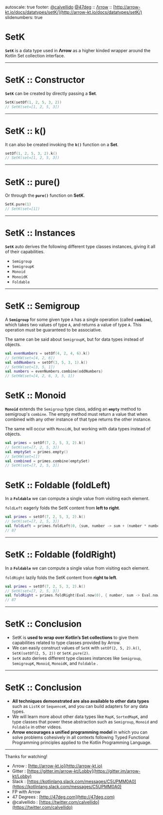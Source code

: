 autoscale: true
footer:  [@calvellido](https://twitter.com/calvellido) [@47deg](https://twitter.com/47deg) :: [Λrrow](http://arrow-kt.io) :: [http://arrow-kt.io/docs/datatypes/setK/](http://arrow-kt.io/docs/datatypes/setK/)
slidenumbers: true

# SetK

__`SetK`__ is a data type used in __Λrrow__ as a higher kinded wrapper around the Kotlin Set collection interface.

---

# SetK :: Constructor

__`SetK`__ can be created by directly passing a __Set__.

```kotlin
SetK(setOf(1, 2, 5, 3, 2))
// SetK(set=[1, 2, 5, 3])
```

---

# SetK :: k()

It can also be created invoking the __`k()`__ function on a __Set__.

```kotlin
setOf(1, 2, 5, 3, 2).k()
// SetK(set=[1, 2, 5, 3])
```

---

# SetK :: pure()

Or through the __`pure()`__ function on __SetK__.

```kotlin
SetK.pure(1)
// SetK(set=[1])
```

---

# SetK :: Instances

__`SetK`__ auto derives the following different type classes instances, giving it all of their capabilities.

* `Semigroup`
* `SemigroupK`
* `Monoid`
* `MonoidK`
* `Foldable`

---

# SetK :: Semigroup

A __`Semigroup`__ for some given type `A` has a single operation (called __`combine`__), which takes two values of type `A`, and returns a value of type `A`. This operation must be guaranteed to be associative.

The same can be said about `SemigroupK`, but for data types instead of objects.


```kotlin
val evenNumbers = setOf(4, 2, 4, 6).k()
// SetKW(set=[4, 2, 6])
val oddNumbers = setOf(3, 5, 3, 1).k()
// SetKW(set=[3, 5, 1])
val numbers = evenNumbers.combine(oddNumbers)
// SetKW(set=[4, 2, 6, 3, 5, 1])

```


# SetK :: Monoid

__`Monoid`__ extends the `Semigroup` type class, adding an __`empty`__ method to semigroup's `combine`. The empty method must return a value that when combined with any other instance of that type returns the other instance.

The same will occur with `MonoidK`, but working with data types instead of objects.

```kotlin
val primes = setOf(7, 2, 5, 3, 2).k()
// SetK(set=[7, 2, 5, 3])
val emptySet = primes.empty()
// SetKW(set=[])
val combined = primes.combine(emptySet)
// SetK(set=[7, 2, 5, 3])

```


# SetK :: Foldable (foldLeft)

In a __`Foldable`__ we can compute a single value from visiting each element.

`foldLeft` eagerly folds the SetK content from __left to right__.


```kotlin
val primes = setOf(7, 2, 5, 3, 2).k()
// SetK(set=[7, 2, 5, 3])
val foldLeft = primes.foldLeft(0, {sum, number -> sum + (number * number)})
// 87

```

---

# SetK :: Foldable (foldRight)


In a __`Foldable`__ we can compute a single value from visiting each element.

`foldRight` lazily folds the SetK content from __right to left__.


```kotlin
val primes = setOf(7, 2, 5, 3, 2).k()
// SetK(set=[7, 2, 5, 3])
val foldRight = primes.foldRight(Eval.now(0), { number, sum -> Eval.now(sum.value() + (number *number)) })
// 87

```

---

# SetK :: Conclusion

- SetK is __used to wrap over Kotlin’s Set collections__ to give them capabilities related to type classes provided by Arrow.
- We can easily construct values of `SetK` with `setOf(2, 5, 2).k()`, `SetK(setOf(2, 5, 2))` or `SetK.pure(2)`.
- `SetK` auto derives different type classes instances like `Semigroup`, `SemigroupK`, `Monoid`, `MonoidK`, and `Foldable` .

---

# SetK :: Conclusion

- __All techniques demonstrated are also available to other data types__ such as `ListK` or `SequenceK`, and you can build adapters for any data types.
- We will learn more about other data types like `MapK`, `SortedMapK`, and type classes that power these abstraction such as `Semigroup`, `Monoid` and `Foldable` in other videos.
- __Λrrow encourages a unified programming model__ in which you can solve problems cohesively in all contexts following Typed Functional Programming principles applied to the Kotlin Programming Language.

---

Thanks for watching!

- Λrrow : [http://arrow-kt.io](http://arrow-kt.io)
- Gitter : [https://gitter.im/arrow-kt/Lobby](https://gitter.im/arrow-kt/Lobby)
- Slack : [https://kotlinlang.slack.com/messages/C5UPMM0A0](https://kotlinlang.slack.com/messages/C5UPMM0A0)
- FP with Arrow
- 47 Degrees : [http://47deg.com](http://47deg.com)
- @calvellido : [https://twitter.com/calvellido](https://twitter.com/calvellido)
